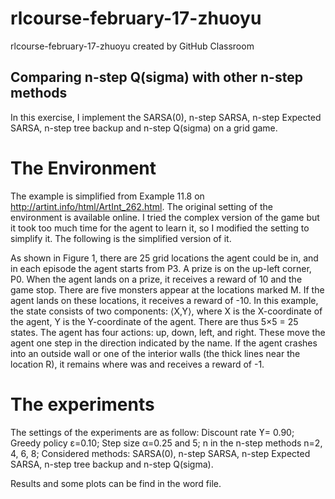 # rlcourse-february-17-zhuoyu
rlcourse-february-17-zhuoyu created by GitHub Classroom

## Comparing n-step Q(sigma) with other n-step methods

In this exercise, I implement the SARSA(0), n-step SARSA, n-step Expected SARSA, n-step tree backup and n-step Q(sigma) on a grid game.
# The Environment

The example is simplified from Example 11.8 on http://artint.info/html/ArtInt_262.html. The original setting of the environment is available online. I tried the complex version of the game but it took too much time for the agent to learn it, so I modified the setting to simplify it. The following is the simplified version of it.
 

As shown in Figure 1, there are 25 grid locations the agent could be in, and in each episode the agent starts from P3. A prize is on the up-left corner, P0. When the agent lands on a prize, it receives a reward of 10 and the game stop. There are five monsters appear at the locations marked M. If the agent lands on these locations, it receives a reward of -10.
In this example, the state consists of two components: ⟨X,Y⟩, where X is the X-coordinate of the agent, Y is the Y-coordinate of the agent. There are thus 5×5 = 25 states. 
The agent has four actions: up, down, left, and right. These move the agent one step in the direction indicated by the name. If the agent crashes into an outside wall or one of the interior walls (the thick lines near the location R), it remains where was and receives a reward of -1.

# The experiments
The settings of the experiments are as follow:
Discount rate ϒ= 0.90;
Greedy policy ε=0.10;
Step size α=0.25 and 5;
n in the n-step methods n=2, 4, 6, 8;
Considered methods: SARSA(0), n-step SARSA, n-step Expected SARSA, n-step tree backup and n-step Q(sigma).

Results and some plots can be find in the word file.
